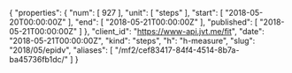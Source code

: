 {
  "properties": {
    "num": [
      927
    ],
    "unit": [
      "steps"
    ],
    "start": [
      "2018-05-20T00:00:00Z"
    ],
    "end": [
      "2018-05-21T00:00:00Z"
    ],
    "published": [
      "2018-05-21T00:00:00Z"
    ]
  },
  "client_id": "https://www-api.jvt.me/fit",
  "date": "2018-05-21T00:00:00Z",
  "kind": "steps",
  "h": "h-measure",
  "slug": "2018/05/epidv",
  "aliases": [
    "/mf2/cef83417-84f4-4514-8b7a-ba45736fb1dc/"
  ]
}
